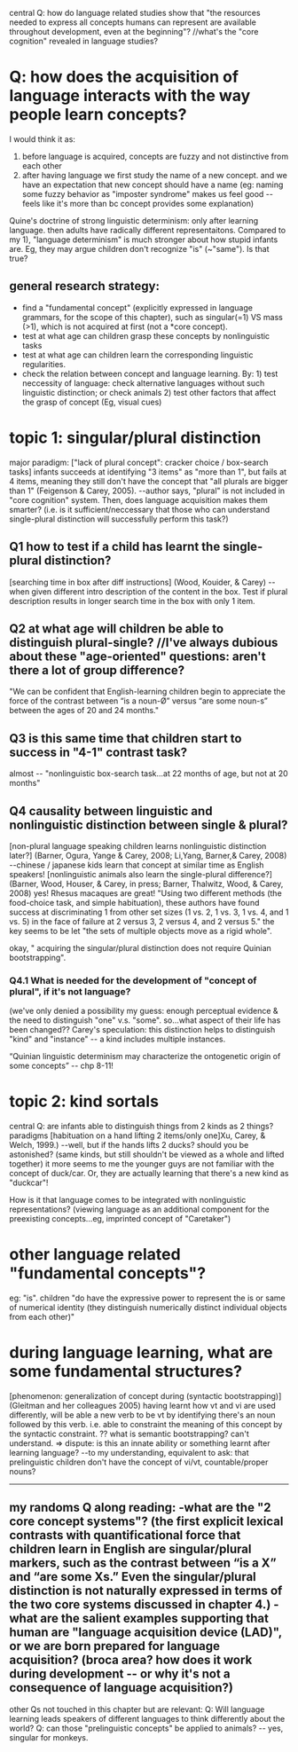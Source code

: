 central Q: how do language related studies show that "the resources needed to express all concepts humans can represent are available throughout development, even at the beginning"?
//what's the "core cognition" revealed in language studies?

# Q: how does the acquisition of language interacts with the way people learn concepts? 

I would think it as: 
1) before language is acquired, concepts are fuzzy and not distinctive from each other 
2) after having language we first study the name of a new concept. and we have an expectation that new concept should have a name (eg: naming some fuzzy behavior as "imposter syndrome" makes us feel good -- feels like it's more than bc concept provides some explanation)

Quine's doctrine of strong linguistic determinism: only after learning language. then adults have radically different representaitons.
Compared to my 1), "language determinism" is much stronger about how stupid infants are. Eg, they may argue children don't recognize "is" (~"same"). Is that true?

## general research strategy: 
* find a "fundamental concept" (explicitly expressed in language grammars, for the scope of this chapter), such as singular(=1) VS mass (>1), which is not acquired at first (not a *core concept).
* test at what age can children grasp these concepts by nonlinguistic tasks
* test at what age can children learn the corresponding linguistic regularities.
* check the relation between concept and language learning. By: 1) test neccessity of language: check alternative languages without such linguistic distinction; or check animals 2) test other factors that affect the grasp of concept (Eg, visual cues)


# topic 1: singular/plural distinction
major paradigm: ["lack of plural concept": cracker choice / box-search tasks]
infants succeeds at identifying "3 items" as "more than 1", but fails at 4 items, meaning they still don't have the concept that "all plurals are bigger than 1" (Feigenson & Carey, 2005).
--author says, "plural" is not included in "core cognition" system.
Then, does language acquisition makes them smarter? (i.e. is it sufficient/neccessary that those who can understand single-plural distinction will successfully perform this task?)

## Q1 how to test if a child has learnt the single-plural distinction? 
[searching time in box after diff instructions] (Wood, Kouider, & Carey) 
-- when given different intro description of the content in the box. Test if plural description results in longer search time in the box with only 1 item.
## Q2 at what age will children be able to distinguish plural-single? //I've always dubious about these "age-oriented" questions: aren't there a lot of group difference?
"We can be confident that English-learning children begin to appreciate the force of the contrast between “is a noun-Ø” versus “are some noun-s” between the ages of 20 and 24 months."
## Q3 is this same time that children start to success in "4-1" contrast task?
almost -- "nonlinguistic box-search task...at 22 months of age, but not at 20 months"
## Q4 causality between linguistic and nonlinguistic distinction between single & plural? 

[non-plural language speaking children learns nonlinguistic distinction later?] (Barner, Ogura, Yange & Carey, 2008; Li,Yang, Barner,& Carey, 2008)
--chinese / japanese kids learn that concept at similar time as English speakers!
[nonlinguistic animals also learn the single-plural difference?] (Barner, Wood, Houser, & Carey, in press; Barner, Thalwitz, Wood, & Carey, 2008)
yes! Rhesus macaques are great!
"Using two different methods (the food-choice task, and simple habituation), these authors have found success at discriminating 1 from other set sizes (1 vs. 2, 1 vs. 3, 1 vs. 4, and 1 vs. 5) in the face of failure at 2 versus 3, 2 versus 4, and 2 versus 5."
the key seems to be let "the sets of multiple objects move as a rigid whole".

okay, " acquiring the singular/plural distinction does not require Quinian bootstrapping". 
### Q4.1 What is needed for the development of "concept of plural", if it's not language?
(we've only denied a possibility
my guess: enough perceptual evidence & the need to distinguish "one" v.s. "some". so...what aspect of their life has been changed??
Carey's speculation: this distinction helps to distinguish "kind" and "instance" -- a kind includes multiple instances. 


“Quinian linguistic determinism may characterize the ontogenetic origin of some concepts” -- chp 8-11!


# topic 2: kind sortals
central Q: are infants able to distinguish things from 2 kinds as 2 things?
paradigms [habituation on a hand lifting 2 items/only one]Xu, Carey, & Welch, 1999.)
--well, but if the hands lifts 2 ducks? should you be astonished? (same kinds, but still shouldn't be viewed as a whole and lifted together)
it more seems to me the younger guys are not familiar with the concept of duck/car. Or, they are actually learning that there's a new kind as "duckcar"!

How is it that language comes to be integrated with nonlinguistic representations? (viewing language as an additional component for the preexisting concepts...eg, imprinted concept of "Caretaker")

# other language related "fundamental concepts"?
eg: "is".  children "do have the expressive power to represent the is or same of numerical identity (they distinguish numerically distinct individual objects from each other)"

# during language learning, what are some fundamental structures?
[phenomenon: generalization of concept during (syntactic bootstrapping)]
(Gleitman and her colleagues 2005) having learnt how vt and vi are used differently, will be able a new verb to be vt by identifying there's an noun followed by this verb. i.e. able to constraint the meaning of this concept by the syntactic constraint.
?? what is semantic bootstrapping? can't understand. 
=> dispute: is this an innate ability or something learnt after learning language? 
--to my understanding, equivalent to ask: that prelinguistic children don't have the concept of vi/vt, countable/proper nouns? 


-----
my randoms Q along reading:
-what are the "2 core concept systems"? (the first explicit lexical contrasts with quantificational force that children learn in English are singular/plural markers, such as the contrast between “is a X” and “are some Xs.” Even the singular/plural distinction is not naturally expressed in terms of the two core systems discussed in chapter 4.)
-what are the salient examples supporting that human are "language acquisition device (LAD)", or we are born prepared for language acquisition?
(broca area? how does it work during development -- or why it's not a consequence of language acquisition?)
----
other Qs not touched in this chapter but are relevant:
Q:  Will language learning leads speakers of different languages to think differently about the world?
Q: can those "prelinguistic concepts" be applied to animals? -- yes, singular for monkeys.
